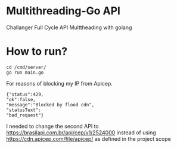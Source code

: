 # Multithreading-Go API
Challanger Full Cycle API Multtheading with golang

# How to run?
```
cd /cmd/server/
go run main.go
```

For reasons of blocking my IP from Apicep.
```
{"status":429,
"ok":false,
"message":"Blocked by flood cdn",
"statusText":
"bad_request"}
```

I needed to change the second API to https://brasilapi.com.br/api/cep/v1/2524000
instead of using https://cdn.apicep.com/file/apicep/ as defined in the project scope
